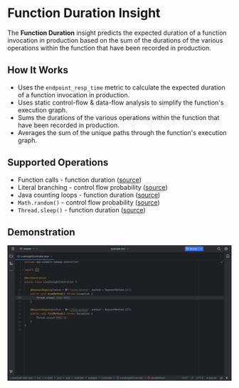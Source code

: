 # Function Duration Insight

The **Function Duration** insight predicts the expected duration of a function invocation in production based on the sum
of the durations of the various operations within the function that have been recorded in production.

## How It Works

- Uses the `endpoint_resp_time` metric to calculate the expected duration of a function invocation in production.
- Uses static control-flow & data-flow analysis to simplify the function's execution graph.
- Sums the durations of the various operations within the function that have been recorded in production.
- Averages the sum of the unique paths through the function's execution graph.

## Supported Operations

- Function calls - function duration ([source](https://github.com/sourceplusplus/interface-jetbrains/blob/master/insight/src/main/kotlin/spp/jetbrains/insight/pass/artifact/CallDurationPass.kt))
- Literal branching - control flow probability ([source](https://github.com/sourceplusplus/interface-jetbrains/blob/master/insight/src/main/kotlin/spp/jetbrains/insight/pass/multipath/StaticDfaMultiPathPass.kt))
- Java counting loops - function duration ([source](https://github.com/sourceplusplus/interface-jetbrains/blob/master/insight/src/main/kotlin/spp/jetbrains/insight/pass/path/PathDurationPass.kt))
- `Math.random()` - control flow probability ([source](https://github.com/sourceplusplus/interface-jetbrains/blob/master/insight/src/main/kotlin/spp/jetbrains/insight/pass/artifact/RandomConditionalPass.kt))
- `Thread.sleep()` - function duration ([source](https://github.com/sourceplusplus/interface-jetbrains/blob/master/insight/src/main/kotlin/spp/jetbrains/insight/pass/artifact/ThreadSleepPass.kt))

## Demonstration

![](../../../assets/screencasts/live-insight.gif)
